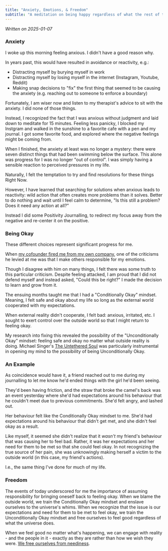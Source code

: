 ```yaml
---
title: "Anxiety, Emotions, & Freedom"
subtitle: "A meditation on being happy regardless of what the rest of the world is doing" 
---
```


_Written on 2025-01-07_

### Anxiety
I woke up this morning feeling anxious. I didn't have a good reason why.

In years past, this would have resulted in avoidance or reactivity, e.g.:

- Distracting myself by burying myself in work
- Distracting myself by losing myself in the internet (Instagram, Youtube, Reddit)
- Making snap decisions to "fix" the first thing that seemed to be causing the anxiety (e.g. reaching out to someone to enforce a boundary)

Fortunately, I am wiser now and listen to my therapist's advice to sit with the anxiety. I did none of those things.

Instead, I recognized the fact that I was anxious without judgment and laid down to meditate for 15 minutes. Feeling less panicky, I blocked my Instgram and walked in the sunshine to a favorite cafe with a pen and my journal. I got some favorite food, and explored where the negative feelings might be coming from.

When I finished, the anxiety at least was no longer a mystery: there were seven distinct things that had been swimming below the surface. This alone was progress for I was no longer "out of control". I was simply having a sensible reaction to perceived pressures in my life. 

Naturally, I felt the temptation to try and find resolutions for these things Right Now. 

However, I have learned that searching for solutions when anxious leads to reactivity: wild action that often creates more problems than it solves. Better to do nothing and wait until I feel calm to determine, "Is this still a problem? Does it need any action at all?"

Instead I did some Positivity Journalling, to redirect my focus away from the negative and re-center it on the positive.

### Being Okay
These different choices represent significant progress for me. 

When [my cofounder fired me from my own company](../a-lifes-work/post.md), one of the criticisms he levied at me was that I make others responsible for my emotions.

Though I disagree with him on many things, I felt there was some truth to this particular criticism. Despite feeling attacked, I am proud that I did not defend myself and instead asked, "Could this be right?" I made the decision to learn and grow from it.

The ensuing months taught me that I had a "Conditionally Okay" mindset. Meaning, I felt safe and okay about my life so long as the external world cooperated with my expectations. 

When external reality didn't cooperate, I felt bad: anxious, irritated, etc. I sought to exert control over the outside world so that I might return to feeling okay.

My research into fixing this revealed the possibility of the "Unconditionally Okay" mindset: feeling safe and okay no matter what outside reality is doing. Michael Singer's [The Untethered Soul](https://www.amazon.com/Untethered-Soul-Journey-Beyond-Yourself/dp/1572245379) was particularly instrumental in opening my mind to the possibility of being Unconditionally Okay.

### An Example
As coincidence would have it, a friend reached out to me during my journalling to let me know he'd ended things with the girl he'd been seeing. 

They'd been having friction, and the straw that broke the camel's back was an event yesterday where she'd had expectations around his behaviour that he couldn't meet due to previous commitments. She'd felt angry, and lashed out.

Her behaviour felt like the Conditionally Okay mindset to me. She'd had expectations around his behaviour that didn't get met, and she didn't feel okay as a result. 

Like myself, it seemed she didn't realize that it _wasn't_ my friend's behaviour that was causing her to feel bad. Rather, it was her expectations and her need for them to be met so that she could feel okay. In not recognizing the true source of her pain, she was unknowingly making herself a victim to the outside world (in this case, my friend's actions). 

I.e., the same thing I've done for much of my life.

### Freedom
The events of today underscored for me the importance of assuming responsibility for bringing oneself back to feeling okay. When we blame the outside world, we train the Conditionally Okay mindset and enslave ourselves to the universe's whims. When we recognize that the issue is our expectations and need for them to be met to feel okay, we train the Unconditionally Okay mindset and free ourselves to feel good regardless of what the universe does.

When we feel good no matter what's happening, we can engage with reality - and the people in it - exactly as they are rather than how we wish they were. [We free ourselves from neediness](https://altered.substack.com/p/charisma).
